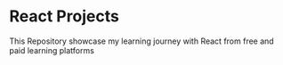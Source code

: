 # React Projects
This Repository showcase my learning journey with React from free and paid learning platforms

